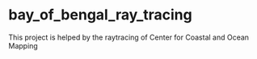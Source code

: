 # bay_of_bengal_ray_tracing
This project is helped by the raytracing of Center for Coastal and Ocean Mapping
